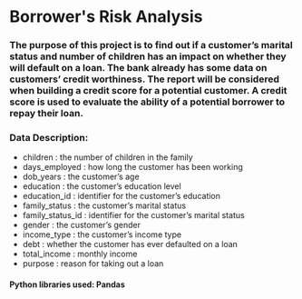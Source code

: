 # Borrower's Risk Analysis

### The purpose of this project is to find out if a customer’s marital status and number of children has an impact on whether they will default on a loan. The bank already has some data on customers’ credit worthiness. The report will be considered when building a credit score for a potential customer. A credit score is used to evaluate the ability of a potential borrower to repay their loan.

### Data Description:
* children : the number of children in the family
* days_employed : how long the customer has been working
* dob_years : the customer’s age
* education : the customer’s education level
* education_id : identifier for the customer’s education
* family_status : the customer’s marital status
* family_status_id : identifier for the customer’s marital status
* gender : the customer’s gender
* income_type : the customer’s income type
* debt : whether the customer has ever defaulted on a loan
* total_income : monthly income
* purpose : reason for taking out a loan

#### Python libraries used: Pandas 
